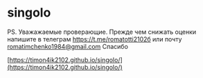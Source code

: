 # singolo

PS. Уважажаемые проверающие. Прежде чем снижать оценки напишите в телеграм https://t.me/romatotti2102б
или почту romatimchenko1984@gmail.com
Спасибо

[https://timon4ik2102.github.io/singolo/](https://timon4ik2102.github.io/singolo/) 